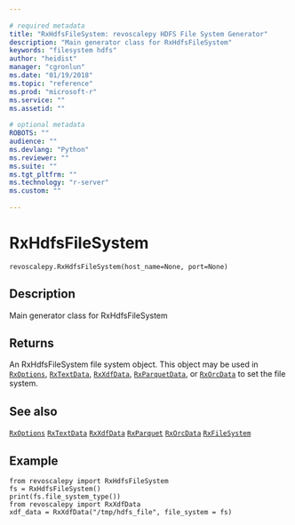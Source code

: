 ```yaml
--- 
 
# required metadata 
title: "RxHdfsFileSystem: revoscalepy HDFS File System Generator" 
description: "Main generator class for RxHdfsFileSystem" 
keywords: "filesystem hdfs" 
author: "heidist" 
manager: "cgronlun" 
ms.date: "01/19/2018" 
ms.topic: "reference" 
ms.prod: "microsoft-r" 
ms.service: "" 
ms.assetid: "" 
 
# optional metadata 
ROBOTS: "" 
audience: "" 
ms.devlang: "Python" 
ms.reviewer: "" 
ms.suite: "" 
ms.tgt_pltfrm: "" 
ms.technology: "r-server" 
ms.custom: "" 
 
---
```


# RxHdfsFileSystem


 



```
revoscalepy.RxHdfsFileSystem(host_name=None, port=None)
```





## Description

Main generator class for RxHdfsFileSystem


## Returns

An RxHdfsFileSystem file system object.
This object may be used in [`RxOptions`](RxOptions.md),
[`RxTextData`](RxTextData.md),
[`RxXdfData`](RxXdfData.md),
[`RxParquetData`](RxParquetData.md),
or [`RxOrcData`](RxOrcData.md) to set the file system.


## See also

[`RxOptions`](RxOptions.md)
[`RxTextData`](RxTextData.md)
[`RxXdfData`](RxXdfData.md)
[`RxParquet`](RxParquetData.md)
[`RxOrcData`](RxOrcData.md)
[`RxFileSystem`](RxFileSystem.md)


## Example



```
from revoscalepy import RxHdfsFileSystem
fs = RxHdfsFileSystem()
print(fs.file_system_type())
from revoscalepy import RxXdfData
xdf_data = RxXdfData("/tmp/hdfs_file", file_system = fs)
```

